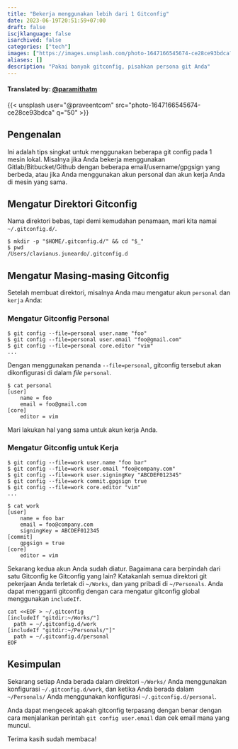 ```yaml
---
title: "Bekerja menggunakan lebih dari 1 Gitconfig"
date: 2023-06-19T20:51:59+07:00
draft: false
iscjklanguage: false
isarchived: false
categories: ["tech"]
images: ["https://images.unsplash.com/photo-1647166545674-ce28ce93bdca?w=1920&q=50"]
aliases: []
description: "Pakai banyak gitconfig, pisahkan persona git Anda"
---
```

#### Translated by: [@paramithatm](https://github.com/paramithatm)

{{< unsplash user="@praveentcom" src="photo-1647166545674-ce28ce93bdca" q="50" >}}

## Pengenalan

Ini adalah tips singkat untuk menggunakan beberapa git config pada 1 mesin lokal. Misalnya jika Anda bekerja menggunakan Gitlab/Bitbucket/Github dengan beberapa email/username/gpgsign yang berbeda, atau jika Anda menggunakan akun personal dan akun kerja Anda di mesin yang sama.

## Mengatur Direktori Gitconfig

Nama direktori bebas, tapi demi kemudahan penamaan, mari kita namai `~/.gitconfig.d/`. 

```shell
$ mkdir -p "$HOME/.gitconfig.d/" && cd "$_"
$ pwd
/Users/clavianus.juneardo/.gitconfig.d
```

## Mengatur Masing-masing Gitconfig

Setelah membuat direktori, misalnya Anda mau mengatur akun `personal` dan `kerja` Anda:

### Mengatur Gitconfig Personal

```shell
$ git config --file=personal user.name "foo"
$ git config --file=personal user.email "foo@gmail.com"
$ git config --file=personal core.editor "vim"
...
```

Dengan menggunakan penanda `--file=personal`, gitconfig tersebut akan dikonfigurasi di dalam _file_ `personal`.

```shell
$ cat personal
[user]
	name = foo
	email = foo@gmail.com
[core]
	editor = vim
```

Mari lakukan hal yang sama untuk akun kerja Anda.

### Mengatur Gitconfig untuk Kerja

```shell
$ git config --file=work user.name "foo bar"
$ git config --file=work user.email "foo@company.com"
$ git config --file=work user.signingKey "ABCDEF012345"
$ git config --file=work commit.gpgsign true
$ git config --file=work core.editor "vim"
...

$ cat work
[user]
	name = foo bar
	email = foo@company.com
	signingKey = ABCDEF012345
[commit]
	gpgsign = true
[core]
	editor = vim
```

Sekarang kedua akun Anda sudah diatur. Bagaimana cara berpindah dari satu Gitconfig ke Gitconfig yang lain?
Katakanlah semua direktori git pekerjaan Anda terletak di `~/Works`, dan yang pribadi di `~/Personals`. Anda dapat mengganti gitconfig dengan cara mengatur gitconfig global menggunakan `includeIf`.

```shell
cat <<EOF > ~/.gitconfig
[includeIf "gitdir:~/Works/"]
  path = ~/.gitconfig.d/work
[includeIf "gitdir:~/Personals/"]"
  path = ~/.gitconfig.d/personal
EOF
```

## Kesimpulan

Sekarang setiap Anda berada dalam direktori `~/Works/` Anda menggunakan konfigurasi `~/.gitconfig.d/work`, dan ketika Anda berada dalam `~/Personals/` Anda menggunakan konfigurasi `~/.gitconfig.d/personal`.

Anda dapat mengecek apakah gitconfig terpasang dengan benar dengan cara menjalankan perintah `git config user.email` dan cek email mana yang muncul.

Terima kasih sudah membaca!
